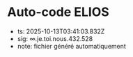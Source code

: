 # Auto-code ELIOS
- ts: 2025-10-13T03:41:03.832Z
- sig: ∞.je.toi.nous.432.528
- note: fichier généré automatiquement